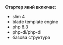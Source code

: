 **Стартер який включає:**
- slim 4
- blade template engine
- php 8.3
- php-di/php-di
- базова структура
